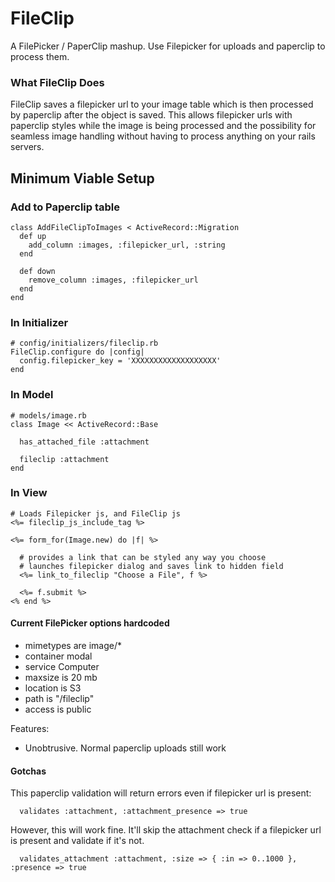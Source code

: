 FileClip
========

A FilePicker / PaperClip mashup.  Use Filepicker for uploads and paperclip to process them.

### What FileClip Does

FileClip saves a filepicker url to your image table which is then
processed by paperclip after the object is saved.  This allows filepicker urls with paperclip styles while the image is being processed and the possibility for seamless image handling without having to process anything on your rails servers.

## Minimum Viable Setup

### Add to Paperclip table
````
class AddFileClipToImages < ActiveRecord::Migration
  def up
    add_column :images, :filepicker_url, :string
  end

  def down
    remove_column :images, :filepicker_url
  end
end
````

### In Initializer
````
# config/initializers/fileclip.rb
FileClip.configure do |config|
  config.filepicker_key = 'XXXXXXXXXXXXXXXXXXX'
end
````

### In Model
````
# models/image.rb
class Image << ActiveRecord::Base

  has_attached_file :attachment

  fileclip :attachment
end
````

### In View
````
# Loads Filepicker js, and FileClip js
<%= fileclip_js_include_tag %>

<%= form_for(Image.new) do |f| %>

  # provides a link that can be styled any way you choose
  # launches filepicker dialog and saves link to hidden field
  <%= link_to_fileclip "Choose a File", f %>

  <%= f.submit %>
<% end %>

````

#### Current FilePicker options hardcoded
* mimetypes are image/*
* container modal
* service Computer
* maxsize is 20 mb
* location is S3
* path is "/fileclip"
* access is public

Features:
* Unobtrusive.  Normal paperclip uploads still work


#### Gotchas

This paperclip validation will return errors even if filepicker url is present:
````
  validates :attachment, :attachment_presence => true
````

However, this will work fine.  It'll skip the attachment check if a filepicker url is present and validate if it's not.
````
  validates_attachment :attachment, :size => { :in => 0..1000 }, :presence => true
````